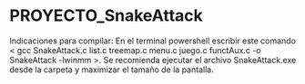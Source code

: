 # PROYECTO_SnakeAttack
Indicaciones para compilar:
En el terminal powershell escribir este comando < gcc SnakeAttack.c list.c treemap.c  menu.c juego.c functAux.c -o SnakeAttack -lwinmm >.
Se recomienda ejecutar el archivo SnakeAttack.exe desde la carpeta y maximizar el tamaño de la pantalla.
